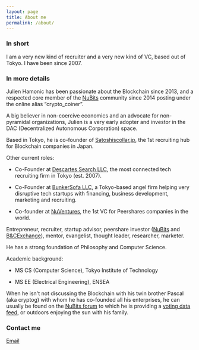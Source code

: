 ```yaml
---
layout: page
title: About me
permalink: /about/
---
```


### In short

I am a very new kind of recruiter and a very new kind of VC, based out of Tokyo. I have been since 2007.

### In more details

Julien Hamonic has been passionate about the Blockchain since 2013,
and a respected core member of the [NuBits](https://nubits.com/) community since 2014 posting under the online alias “crypto_coiner”.

A big believer in non-coercive economics and an advocate for non-pyramidal organizations,
Julien is a very early adopter and investor in the DAC (Decentralized Autonomous Corporation) space. 

Based in Tokyo, he is co-founder of [Satoshiscollar.jp](http://satoshiscollar.jp/), the 1st recruiting hub for Blockchain companies in Japan.

Other current roles: 

- Co-Founder at [Descartes Search LLC](http://descartes-search.com/), the most connected tech recruiting firm in Tokyo (est. 2007).

- Co-Founder at [BunkerSofa LLC](http://bunkersofa.com/), a Tokyo-based angel firm helping very disruptive tech startups with financing, business development, marketing and recruiting.

- Co-founder at [NuVentures](http://nuventures.org/), the 1st VC for Peershares companies in the world.

Entrepreneur, recruiter, startup advisor, peershare investor ([NuBits](https://nubits.com/) and [B&CExchange](https://bcexchange.org/)), mentor, evangelist, thought leader, researcher, marketer.

He has a strong foundation of Philosophy and Computer Science.

Academic background:

- MS CS (Computer Science), Tokyo Institute of Technology

- MS EE (Electrical Engineering), ENSEA


When he isn't not discussing the Blockchain with his twin brother Pascal (aka cryptog) with whom he has co-founded all his enterprises, he can usually be found on the [NuBits forum](https://discuss.nubits.com/) to which he is providing a [voting data feed](https://discuss.nubits.com/t/crypto-coiners-nu-data-feeds/3138), or outdoors enjoying the sun with his family.

### Contact me

[Email](mailto:gbboy@bunkersofa.com)

 
